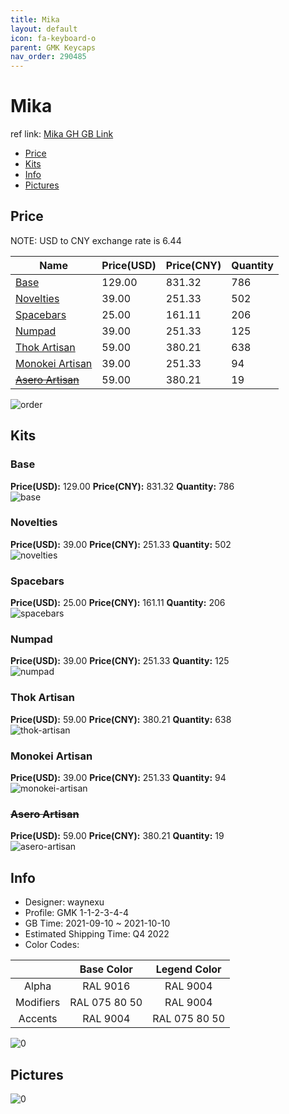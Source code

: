 ```yaml
---
title: Mika 
layout: default
icon: fa-keyboard-o
parent: GMK Keycaps
nav_order: 290485
---
```


# Mika 

ref link: [Mika GH GB Link](https://geekhack.org/index.php?topic=114547.0)

* [Price](#price)
* [Kits](#kits)
* [Info](#info)
* [Pictures](#pictures)

## Price

NOTE: USD to CNY exchange rate is 6.44

| Name          | Price(USD)   |  Price(CNY) | Quantity |
| ------------- | ------------ |  ---------- | -------- |
|[Base](#base)|129.00|831.32|786|
|[Novelties](#novelties)|39.00|251.33|502|
|[Spacebars](#spacebars)|25.00|161.11|206|
|[Numpad](#numpad)|39.00|251.33|125|
|[Thok Artisan](#thok-artisan)|59.00|380.21|638|
|[Monokei Artisan](#monokei-artisan)|39.00|251.33|94|
|[~~Asero Artisan~~](#asero-artisan)|59.00|380.21|19|

<img src="{{ 'assets/images/gmk-keycaps/Mika/order.png' | relative_url }}" alt="order" class="image featured">

## Kits
### Base  
**Price(USD):** 129.00	**Price(CNY):** 831.32	**Quantity:** 786  
<img src="{{ 'assets/images/gmk-keycaps/Mika/kits_pics/base.jpg' | relative_url }}" alt="base" class="image featured">

### Novelties  
**Price(USD):** 39.00	**Price(CNY):** 251.33	**Quantity:** 502  
<img src="{{ 'assets/images/gmk-keycaps/Mika/kits_pics/novelties.jpg' | relative_url }}" alt="novelties" class="image featured">

### Spacebars  
**Price(USD):** 25.00	**Price(CNY):** 161.11	**Quantity:** 206  
<img src="{{ 'assets/images/gmk-keycaps/Mika/kits_pics/spacebars.jpg' | relative_url }}" alt="spacebars" class="image featured">

### Numpad  
**Price(USD):** 39.00	**Price(CNY):** 251.33	**Quantity:** 125  
<img src="{{ 'assets/images/gmk-keycaps/Mika/kits_pics/numpad.jpg' | relative_url }}" alt="numpad" class="image featured">

### Thok Artisan  
**Price(USD):** 59.00	**Price(CNY):** 380.21	**Quantity:** 638  
<img src="{{ 'assets/images/gmk-keycaps/Mika/kits_pics/thok-artisan.png' | relative_url }}" alt="thok-artisan" class="image featured">

### Monokei Artisan  
**Price(USD):** 39.00	**Price(CNY):** 251.33	**Quantity:** 94  
<img src="{{ 'assets/images/gmk-keycaps/Mika/kits_pics/monokei-artisan.png' | relative_url }}" alt="monokei-artisan" class="image featured">

### ~~Asero Artisan~~  
**Price(USD):** 59.00	**Price(CNY):** 380.21	**Quantity:** 19  
<img src="{{ 'assets/images/gmk-keycaps/Mika/kits_pics/asero-artisan.png' | relative_url }}" alt="asero-artisan" class="image featured">

## Info
* Designer: waynexu  
* Profile: GMK 1-1-2-3-4-4  
* GB Time: 2021-09-10 ~ 2021-10-10  
* Estimated Shipping Time: Q4 2022  
* Color Codes:  

| |Base Color     | Legend Color
| :-------------: | :-------------: | :------------:
|Alpha|RAL 9016|RAL 9004
|Modifiers|RAL 075 80 50|RAL 9004
|Accents|RAL 9004|RAL 075 80 50

<img src="{{ 'assets/images/gmk-keycaps/Mika/0.png' | relative_url }}" alt="0" class="image featured">

## Pictures  
<img src="{{ 'assets/images/gmk-keycaps/Mika/rendering_pics/0.jpg' | relative_url }}" alt="0" class="image featured">
